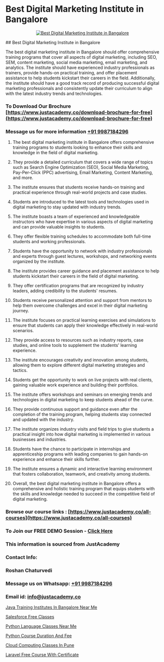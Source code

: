 # Best Digital Marketing Institute in Bangalore

<p align="center">
  <a href="https://justacademy.co/course-detail/digital-marketing">
    <img src="https://justacademy.co/storage2/course_image/1676636720_course_image.webp" alt="Best Digital Marketing Institute in Bangalore">
  </a>
</p>
## Best Digital Marketing Institute in Bangalore

The best digital marketing institute in Bangalore should offer comprehensive training programs that cover all aspects of digital marketing, including SEO, SEM, content marketing, social media marketing, email marketing, and analytics. The institute should have experienced industry professionals as trainers, provide hands-on practical training, and offer placement assistance to help students kickstart their careers in the field. Additionally, the institute should have a good track record of producing successful digital marketing professionals and consistently update their curriculum to align with the latest industry trends and technologies.
### To Download Our Brochure [https://www.justacademy.co/download-brochure-for-free](https://www.justacademy.co/download-brochure-for-free)
### Message us for more information [+91 9987184296](https://api.whatsapp.com/send?phone=919987184296)
1) The best digital marketing institute in Bangalore offers comprehensive training programs to students looking to enhance their skills and knowledge in the field of digital marketing. 

2) They provide a detailed curriculum that covers a wide range of topics such as Search Engine Optimization (SEO), Social Media Marketing, Pay-Per-Click (PPC) advertising, Email Marketing, Content Marketing, and more. 

3) The institute ensures that students receive hands-on training and practical experience through real-world projects and case studies. 

4) Students are introduced to the latest tools and technologies used in digital marketing to stay updated with industry trends. 

5) The institute boasts a team of experienced and knowledgeable instructors who have expertise in various aspects of digital marketing and can provide valuable insights to students. 

6) They offer flexible training schedules to accommodate both full-time students and working professionals. 

7) Students have the opportunity to network with industry professionals and experts through guest lectures, workshops, and networking events organized by the institute. 

8) The institute provides career guidance and placement assistance to help students kickstart their careers in the field of digital marketing. 

9) They offer certification programs that are recognized by industry leaders, adding credibility to the students' resumes. 

10) Students receive personalized attention and support from mentors to help them overcome challenges and excel in their digital marketing journey. 

11) The institute focuses on practical learning exercises and simulations to ensure that students can apply their knowledge effectively in real-world scenarios. 

12) They provide access to resources such as industry reports, case studies, and online tools to supplement the students' learning experience. 

13) The institute encourages creativity and innovation among students, allowing them to explore different digital marketing strategies and tactics. 

14) Students get the opportunity to work on live projects with real clients, gaining valuable work experience and building their portfolios. 

15) The institute offers workshops and seminars on emerging trends and technologies in digital marketing to keep students ahead of the curve. 

16) They provide continuous support and guidance even after the completion of the training program, helping students stay connected and updated with the industry. 

17) The institute organizes industry visits and field trips to give students a practical insight into how digital marketing is implemented in various businesses and industries. 

18) Students have the chance to participate in internships and apprenticeship programs with leading companies to gain hands-on experience and enhance their skills further. 

19) The institute ensures a dynamic and interactive learning environment that fosters collaboration, teamwork, and creativity among students. 

20) Overall, the best digital marketing institute in Bangalore offers a comprehensive and holistic training program that equips students with the skills and knowledge needed to succeed in the competitive field of digital marketing.

### Browse our course links : [https://www.justacademy.co/all-courses](https://www.justacademy.co/all-courses) 
### To Join our FREE DEMO Session - [Click Here](https://www.justacademy.co/register-for-course-demo)


### This information is sourced from JustAcademy
### Contact Info:
### Roshan Chaturvedi
### Message us on Whatsapp: [+91 9987184296](https://api.whatsapp.com/send?phone=919987184296)
### Email id: [info@justacademy.co](mailto:info@justacademy.co)
                
[Java Training Institutes In Bangalore Near Me](https://www.linkedin.com/pulse/java-training-institutes-bangalore-near-me-justacademy-thane-wjpje?trackingId=kMu0sntxSAijo2eBPQjYhQ%3D%3D&lipi=urn%3Ali%3Apage%3Ad_flagship3_company_admin%3B8x4oZRFoSmO4CZ5ThOfedg%3D%3D)

[Salesforce Free Classes](https://www.linkedin.com/pulse/salesforce-free-classes-justacademy-new-york-fm7af?trackingId=sy7c4J2TQ93KkQ4ug%2BGegw%3D%3D&lipi=urn%3Ali%3Apage%3Ad_flagship3_company_admin%3BwtQD6Pu0R9K1Ka8Wqh4DGA%3D%3D)

[Python Language Classes Near Me](https://medium.com/@justacademytraining/python-language-classes-near-me-df28cf762114)

[Python Course Duration And Fee](https://medium.com/@sagarawat89/python-course-duration-and-fee-045d4d3b227e)

[Cloud Computing Classes In Pune](https://justacademyin.github.io/justacademy/cloud-computing-classes-in-pune)

[Laravel Free Course With Certificate](https://justacademyin.github.io/justacademy/laravel-free-course-with-certificate)

